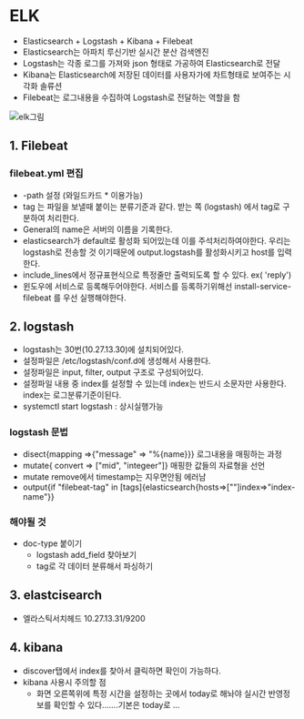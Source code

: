 # ELK

- Elasticsearch + Logstash + Kibana + Filebeat
- Elasticsearch는 아파치 루신기반 실시간 분산 검색엔진
- Logstash는 각종 로그를 가져와 json 형태로 가공하여 Elasticsearch로 전달
- Kibana는 Elasticsearch에 저장된 데이터를 사용자가에 차트형태로 보여주는 시각화 솔류션
- Filebeat는 로그내용을 수집하여 Logstash로 전달하는 역할을 함

![elk그림](https://okdevtv.com/md/elk/images/elk_arch.jpg)

## 1. Filebeat
### filebeat.yml 편집
- -path 설정 (와일드카드 * 이용가능)
- tag 는 파일을 보낼때 붙이는 분류기준과 같다. 받는 쪽 (logstash) 에서 tag로 구분하여 처리한다.
- General의 name은 서버의 이름을 기록한다.
- elasticsearch가 default로 활성화 되어있는데 이를 주석처리하여야한다. 우리는 logstash로 전송할 것 이기때문에 output.logstash를 활성화시키고 host를 입력한다.
- include_lines에서 정규표현식으로 특정줄만 출력되도록 할 수 있다. ex( 'reply')
- 윈도우에 서비스로 등록해두어야한다. 서비스를 등록하기위해선 install-service-filebeat 를 우선 실행해야한다.

## 2. logstash
- logstash는 30번(10.27.13.30)에 설치되어있다.
- 설정파일은 /etc/logstash/conf.d에 생성해서 사용한다.
- 설정파일은 input, filter, output 구조로 구성되어있다.
- 설정파일 내용 중 index를 설정할 수 있는데 index는 반드시 소문자만 사용한다. index는 로그분류기준이된다.
- systemctl start logstash : 상시실행가능

### logstash 문법
- disect{mapping =>{"message" => "%{name}}}  로그내용을 매핑하는 과정
- mutate{ convert => ["mid", "integeer"]} 매핑한 값들의 자료형을 선언
- mutate remove에서 timestamp는 지우면안됨 에러남
- output{if "filebeat-tag" in [tags]{elasticsearch{hosts=>[""]index=>"index-name"}} 

### 해야될 것
- doc-type 붙이기 
    - logstash add_field 찾아보기
    - tag로 각 데이터 분류해서 파싱하기

## 3. elastcisearch
- 엘라스틱서치헤드 10.27.13.31/9200

## 4. kibana
- discover탭에서 index를 찾아서 클릭하면 확인이 가능하다.
- kibana 사용시 주의할 점
    - 화면 오른쪽위에 특정 시간을 설정하는 곳에서 today로 해놔야 실시간 반영정보를 확인할 수 있다.......기본은 today로 ...




